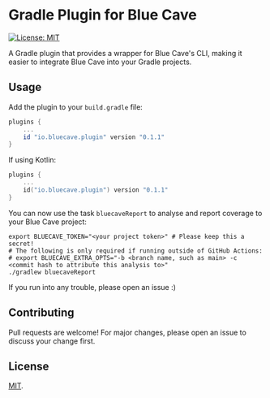 # Gradle Plugin for Blue Cave

[![License: MIT](https://img.shields.io/badge/License-MIT-yellow.svg)](https://opensource.org/licenses/MIT)

A Gradle plugin that provides a wrapper for Blue Cave's CLI, making it easier to integrate Blue Cave
into your Gradle projects.

## Usage
Add the plugin to your `build.gradle` file:
```groovy
plugins {
    ...
    id "io.bluecave.plugin" version "0.1.1"
}
```
If using Kotlin:
```kotlin
plugins {
    ...
    id("io.bluecave.plugin") version "0.1.1"
}
```

You can now use the task `bluecaveReport` to analyse and report coverage to your Blue Cave project:
```shell
export BLUECAVE_TOKEN="<your project token>" # Please keep this a secret!
# The following is only required if running outside of GitHub Actions:
# export BLUECAVE_EXTRA_OPTS="-b <branch name, such as main> -c <commit hash to attribute this analysis to>" 
./gradlew bluecaveReport
```

If you run into any trouble, please open an issue :)

## Contributing
Pull requests are welcome! For major changes, please open an issue to discuss your change first.

## License
[MIT](https://github.com/bluecave-toolbox/bluecave-gradle-plugin/blob/main/LICENSE).
